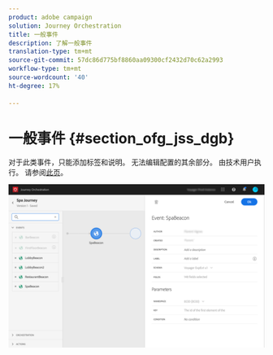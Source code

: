 ```yaml
---
product: adobe campaign
solution: Journey Orchestration
title: 一般事件
description: 了解一般事件
translation-type: tm+mt
source-git-commit: 57dc86d775bf8860aa09300cf2432d70c62a2993
workflow-type: tm+mt
source-wordcount: '40'
ht-degree: 17%

---
```



# 一般事件 {#section_ofg_jss_dgb}

对于此类事件，只能添加标签和说明。 无法编辑配置的其余部分。 由技术用户执行。 请参阅[此页](../event/about-events.md)。

![](../assets/general-events.png)
